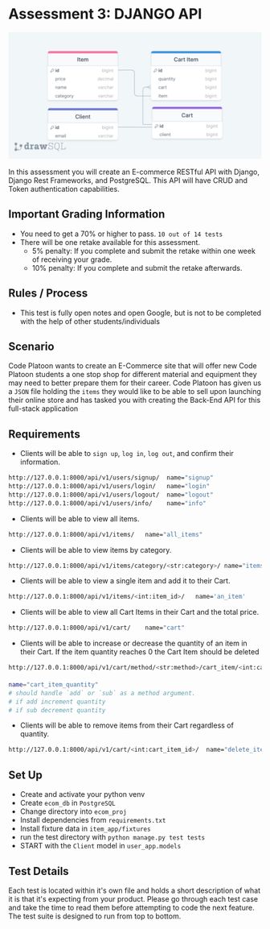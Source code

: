 # Assessment 3: DJANGO API

![Alt Text](./resources/ecom.png)

In this assessment you will create an E-commerce RESTful API with Django, Django Rest Frameworks, and PostgreSQL. This API will have CRUD and Token authentication capabilities.

## Important Grading Information

- You need to get a 70% or higher to pass. `10 out of 14 tests`
- There will be one retake available for this assessment.
  - 5% penalty: If you complete and submit the retake within one week of receiving your grade.
  - 10% penalty: If you complete and submit the retake afterwards.

## Rules / Process

- This test is fully open notes and open Google, but is not to be completed with the help of other students/individuals

## Scenario

Code Platoon wants to create an E-Commerce site that will offer new Code Platoon students a one stop shop for different material and equipment they may need to better prepare them for their career. Code Platoon has given us a `JSON` file holding the `items` they would like to be able to sell upon launching their online store and has tasked you with creating the Back-End API for this full-stack application

## Requirements

- Clients will be able to `sign up`, `log in`, `log out`, and confirm their information.

```bash 
http://127.0.0.1:8000/api/v1/users/signup/  name="signup"
http://127.0.0.1:8000/api/v1/users/login/   name="login"
http://127.0.0.1:8000/api/v1/users/logout/  name="logout"
http://127.0.0.1:8000/api/v1/users/info/    name="info"
```

- Clients will be able to view all items.

```bash
http://127.0.0.1:8000/api/v1/items/   name="all_items"
```

- Clients will be able to view items by category.

```bash
http://127.0.0.1:8000/api/v1/items/category/<str:category>/ name="items_by_category"
```

- Clients will be able to view a single item and add it to their Cart.

```bash
http://127.0.0.1:8000/api/v1/items/<int:item_id>/   name='an_item'
```

- Clients will be able to view all Cart Items in their Cart and the total price.

```bash
http://127.0.0.1:8000/api/v1/cart/    name="cart"
```

- Clients will be able to increase or decrease the quantity of an item in their Cart. If the item quantity reaches 0 the Cart Item should be deleted

```bash
http://127.0.0.1:8000/api/v1/cart/method/<str:method>/cart_item/<int:cart_item_id>/

name="cart_item_quantity"
# should handle `add` or `sub` as a method argument. 
# if add increment quantity
# if sub decrement quantity  
```

- Clients will be able to remove items from their Cart regardless of quantity.

```bash
http://127.0.0.1:8000/api/v1/cart/<int:cart_item_id>/  name="delete_item"
```

## Set Up

- Create and activate your python venv
- Create `ecom_db` in `PostgreSQL`
- Change directory into `ecom_proj`
- Install dependencies from `requirements.txt`
- Install fixture data in `item_app/fixtures`
- run the test directory with `python manage.py test tests`
- START with the `Client` model in `user_app.models`

## Test Details

Each test is located within it's own file and holds a short description of what it is that it's expecting from your product. Please go through each test case and take the time to read them before attempting to code the next feature. The test suite is designed to run from top to bottom.

